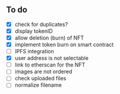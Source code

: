 ## To do

 - [x] check for duplicates?
 - [x] display tokenID
 - [x] allow deletion (burn) of NFT
 - [x] implement token burn on smart contract
 - [ ] IPFS integration
 - [x] user address is not selectable
 - [ ] link to etherscan for the NFT
 - [ ] images are not ordered
 - [ ] check uploaded files
 - [ ] normalize filename
